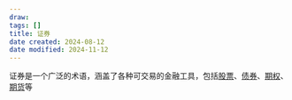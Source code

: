 ```yaml
---
draw:
tags: []
title: 证券
date created: 2024-08-12
date modified: 2024-11-12
---
```


证券是一个广泛的术语，涵盖了各种可交易的金融工具，包括[股票](股票.md)、[债券](债券.md)、[期权](期权.md)、[期货](期货.md)等
